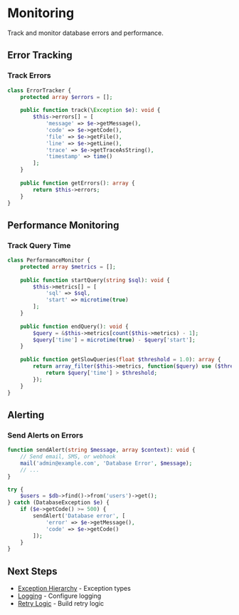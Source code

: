 # Monitoring

Track and monitor database errors and performance.

## Error Tracking

### Track Errors

```php
class ErrorTracker {
    protected array $errors = [];
    
    public function track(\Exception $e): void {
        $this->errors[] = [
            'message' => $e->getMessage(),
            'code' => $e->getCode(),
            'file' => $e->getFile(),
            'line' => $e->getLine(),
            'trace' => $e->getTraceAsString(),
            'timestamp' => time()
        ];
    }
    
    public function getErrors(): array {
        return $this->errors;
    }
}
```

## Performance Monitoring

### Track Query Time

```php
class PerformanceMonitor {
    protected array $metrics = [];
    
    public function startQuery(string $sql): void {
        $this->metrics[] = [
            'sql' => $sql,
            'start' => microtime(true)
        ];
    }
    
    public function endQuery(): void {
        $query = &$this->metrics[count($this->metrics) - 1];
        $query['time'] = microtime(true) - $query['start'];
    }
    
    public function getSlowQueries(float $threshold = 1.0): array {
        return array_filter($this->metrics, function($query) use ($threshold) {
            return $query['time'] > $threshold;
        });
    }
}
```

## Alerting

### Send Alerts on Errors

```php
function sendAlert(string $message, array $context): void {
    // Send email, SMS, or webhook
    mail('admin@example.com', 'Database Error', $message);
    // ...
}

try {
    $users = $db->find()->from('users')->get();
} catch (DatabaseException $e) {
    if ($e->getCode() >= 500) {
        sendAlert('Database error', [
            'error' => $e->getMessage(),
            'code' => $e->getCode()
        ]);
    }
}
```

## Next Steps

- [Exception Hierarchy](exception-hierarchy.md) - Exception types
- [Logging](logging.md) - Configure logging
- [Retry Logic](retry-logic.md) - Build retry logic
